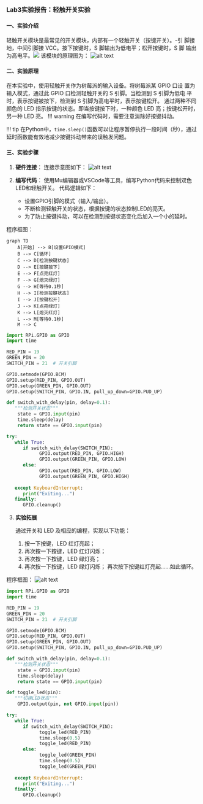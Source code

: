 ### Lab3实验报告：轻触开关实验

#### 一、实验介绍
轻触开关模块是最常见的开关模块，内部有一个轻触开关（按键开关）。-引
脚接地，中间引脚接 VCC。按下按键时，S 脚输出为低电平；松开按键时，S 脚
输出为高电平。![](images/image-1.png)
该模块的原理图为：
![alt text](images/image-2.png)


#### 二、实验原理
在本实验中，使用轻触开关作为树莓派的输入设备。将树莓派某 GPIO 口设
置为输入模式，通过此 GPIO 口检测轻触开关的 S 引脚。当检测到 S 引脚为低电
平时，表示按键被按下，检测到 S 引脚为高电平时，表示按键松开。
通过两种不同颜色的 LED 指示按键的状态。即当按键按下时，一种颜色 LED
亮；按键松开时，另一种 LED 亮。
!!! warning
    在编写代码时，需要注意消除好按键抖动。
   
!!! tip
      在Python中，`time.sleep()`函数可以让程序暂停执行一段时间（秒），通过延时函数能有效地减少按键抖动带来的误触发问题。


#### 三、实验步骤
1. **硬件连接**：
   连接示意图如下：
   ![alt text](images/image-3.png)

2. **编写代码**：
   使用Mu编辑器或VSCode等工具，编写Python代码来控制双色LED和轻触开关。
   代码逻辑如下：
   - 设置GPIO引脚的模式（输入/输出）。
   - 不断检测轻触开关的状态，根据按键的状态控制LED的亮灭。
   - 为了防止按键抖动，可以在检测到按键状态变化后加入一个小的延时。

程序框图：
```mermaid
graph TD
    A[开始] --> B[设置GPIO模式]
    B --> C[循环]
    C --> D[检测按键状态]
    D --> E[按键按下]
    E --> F[点亮红灯]
    F --> G[熄灭绿灯]
    G --> H[等待0.1秒]
    H --> I[检测按键状态]
    I --> J[按键松开]
    J --> K[点亮绿灯]
    K --> L[熄灭红灯]
    L --> M[等待0.1秒]
    M --> C
```

```python
import RPi.GPIO as GPIO
import time

RED_PIN = 19  
GREEN_PIN = 20  
SWITCH_PIN = 21  # 开关引脚

GPIO.setmode(GPIO.BCM)
GPIO.setup(RED_PIN, GPIO.OUT)
GPIO.setup(GREEN_PIN, GPIO.OUT)
GPIO.setup(SWITCH_PIN, GPIO.IN, pull_up_down=GPIO.PUD_UP)

def switch_with_delay(pin, delay=0.1):
   """检测开关状态"""
    state = GPIO.input(pin)
    time.sleep(delay)
    return state == GPIO.input(pin)

try:
   while True:
      if switch_with_delay(SWITCH_PIN):
            GPIO.output(RED_PIN, GPIO.HIGH)
            GPIO.output(GREEN_PIN, GPIO.LOW)
      else:
            GPIO.output(RED_PIN, GPIO.LOW)
            GPIO.output(GREEN_PIN, GPIO.HIGH)
   
   except KeyboardInterrupt:
      print("Exiting...")
   finally:
      GPIO.cleanup()
```

3. **实验拓展**
   
   通过开关和 LED 及相应的编程，实现以下功能：
   1. 按一下按键，LED 红灯亮起；
   2. 再次按一下按键，LED 红灯闪烁；
   3. 再次按一下按键，LED 绿灯亮；
   4. 再次按一下按键，LED 绿灯闪烁；
再次按下按键红灯亮起……如此循环。

程序框图：
![alt text](image-1.png)

```python
import RPi.GPIO as GPIO
import time

RED_PIN = 19  
GREEN_PIN = 20  
SWITCH_PIN = 21  # 开关引脚

GPIO.setmode(GPIO.BCM)
GPIO.setup(RED_PIN, GPIO.OUT)
GPIO.setup(GREEN_PIN, GPIO.OUT)
GPIO.setup(SWITCH_PIN, GPIO.IN, pull_up_down=GPIO.PUD_UP)

def switch_with_delay(pin, delay=0.1):
   """检测开关状态"""
    state = GPIO.input(pin)
    time.sleep(delay)
    return state == GPIO.input(pin)

def toggle_led(pin):
   """切换LED状态"""
    GPIO.output(pin, not GPIO.input(pin))

try:
   while True:
      if switch_with_delay(SWITCH_PIN):
            toggle_led(RED_PIN)
            time.sleep(0.5)
            toggle_led(RED_PIN)
      else:
            toggle_led(GREEN_PIN)
            time.sleep(0.5)
            toggle_led(GREEN_PIN)
   
   except KeyboardInterrupt:
      print("Exiting...")
   finally:
      GPIO.cleanup()
```

